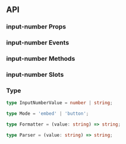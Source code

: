 ## API

### input-number Props

<field-table :data="inputNumberProps"/>

### input-number Events

<field-table :data="inputNumberEvents" type="emits" />

### input-number Methods

<field-table :data="inputNumberMethods" type="methods" />

### input-number Slots

<field-table :data="inputNumberSlots"  type="slots"/>

### Type

```typescript
type InputNumberValue = number | string;

type Mode = 'embed' | 'button';

type Formatter = (value: string) => string;

type Parser = (value: string) => string;
```

<script setup>
import { ref } from 'vue';

const inputNumberProps = ref([
  {
    name: 'model-value (v-model)',
    desc: '绑定值',
    type: 'InputNumberValue',
    value: '-',
  },
  {
    name: 'default-value',
    desc: '默认值（非受控模式）',
    type: 'InputNumberValue',
    value: "''",
  },
  {
    name: 'mode',
    desc: '模式（embed：按钮内嵌模式，button：左右按钮模式）',
    type: "Mode",
    value: "'embed'",
  },
  {
    name: 'precision',
    desc: '数字精度',
    type: 'number',
    value: '-',
  },
  {
    name: 'step',
    desc: '数字变化步长',
    type: 'number',
    value: '1',
  },
  {
    name: 'disabled',
    desc: '是否禁用',
    type: 'boolean',
    value: 'false',
  },
  {
    name: 'error',
    desc: '是否为错误状态',
    type: 'boolean',
    value: 'false',
  },
  {
    name: 'max',
    desc: '最大值',
    type: 'number',
    value: 'Infinity',
  },
  {
    name: 'min',
    desc: '最小值',
    type: 'number',
    value: '-Infinity',
  },
  {
    name: 'formatter',
    desc: '定义输入框展示值',
    type: 'Formatter',
    value: '-',
  },
  {
    name: 'parser',
    desc: '从 formatter 转换为数字，和 formatter 搭配使用',
    type: 'Parser',
    value: '-',
  },
  {
    name: 'placeholder',
    desc: '输入框提示文字',
    type: 'string',
    value: '-',
  },
  {
    name: 'hide-button',
    desc: '是否隐藏按钮',
    type: 'boolean',
    value: 'false',
  },
  {
    name: 'size',
    desc: '输入框大小',
    type: "Size（参见Button）",
    value: "'medium'",
  },
  {
    name: 'allow-clear',
    desc: '是否允许清空输入框',
    type: 'boolean',
    value: 'false',
  },
  {
    name: 'read-only',
    desc: '只读',
    type: 'boolean',
    value: 'false',
  },
  {
    name: 'input-attrs',
    desc: '内部 input 元素的属性',
    type: 'object',
    value: '-',
  },
]);

const inputNumberEvents = ref([
  {
    name: 'change',
    desc: '值发生改变时触发',
    type: 'value: InputNumberValue, \nev: Event',
  },
  {
    name: 'focus',
    desc: '输入框获取焦点时触发',
    type: 'ev: FocusEvent',
  },
  {
    name: 'blur',
    desc: '输入框失去焦点时触发',
    type: 'ev: FocusEvent',
  },
  {
    name: 'clear',
    desc: '用户点击清除按钮时触发',
    type: 'ev: Event',
  },
  {
    name: 'input',
    desc: '输入时触发',
    type: 'value: InputNumberValue, \ninputValue: string, \nev: Event',
  },
  {
    name: 'keydown',
    desc: '按下键盘时触发',
    type: 'ev: KeyboardEvent',
  },
]);

const inputNumberMethods = ref([
  {
    name: 'focus',
    desc: '使输入框获取焦点',
    type: '-',
  },
  {
    name: 'blur',
    desc: '使输入框失去焦点',
    type: '-',
  },
]);

const inputNumberSlots = ref([
  {
    name: 'minus',
    desc: '数值减少图标',
    type: '-',
  },
  {
    name: 'plus',
    desc: '数值增加图标',
    type: '-',
  },
  {
    name: 'append',
    desc: '后置标签',
    type: '-',
  },
  {
    name: 'prepend',
    desc: '前置标签',
    type: '-',
  },
  {
    name: 'suffix',
    desc: '后缀',
    type: '-',
  },
  {
    name: 'prefix',
    desc: '前缀',
    type: '-',
  },
]);
</script>
